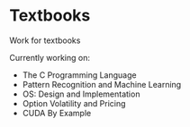 # Textbooks
Work for textbooks

Currently working on: 
* The C Programming Language
* Pattern Recognition and Machine Learning
* OS: Design and Implementation
* Option Volatility and Pricing
* CUDA By Example
